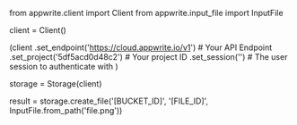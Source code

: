 from appwrite.client import Client
from appwrite.input_file import InputFile

client = Client()

(client
  .set_endpoint('https://cloud.appwrite.io/v1') # Your API Endpoint
  .set_project('5df5acd0d48c2') # Your project ID
  .set_session('') # The user session to authenticate with
)

storage = Storage(client)

result = storage.create_file('[BUCKET_ID]', '[FILE_ID]', InputFile.from_path('file.png'))
